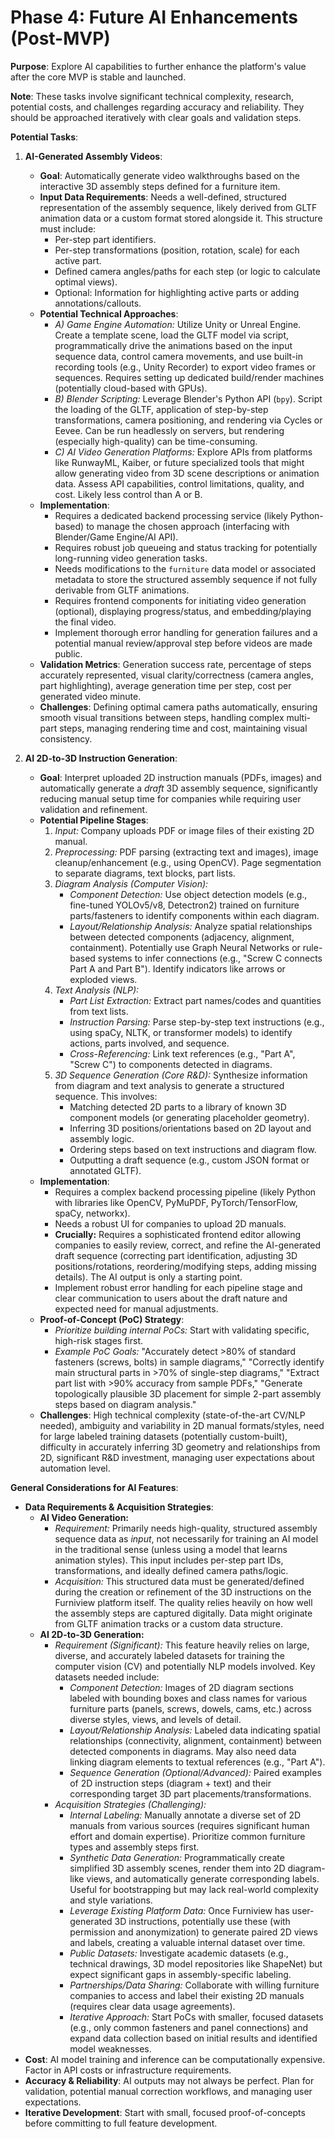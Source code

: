 # Phase 4: Future AI Enhancements (Post-MVP)

**Purpose**: Explore AI capabilities to further enhance the platform's value after the core MVP is stable and launched.

**Note**: These tasks involve significant technical complexity, research, potential costs, and challenges regarding accuracy and reliability. They should be approached iteratively with clear goals and validation steps.

**Potential Tasks**:

1.  **AI-Generated Assembly Videos**:
    *   **Goal**: Automatically generate video walkthroughs based on the interactive 3D assembly steps defined for a furniture item.
    *   **Input Data Requirements**: Needs a well-defined, structured representation of the assembly sequence, likely derived from GLTF animation data or a custom format stored alongside it. This structure must include:
        *   Per-step part identifiers.
        *   Per-step transformations (position, rotation, scale) for each active part.
        *   Defined camera angles/paths for each step (or logic to calculate optimal views).
        *   Optional: Information for highlighting active parts or adding annotations/callouts.
    *   **Potential Technical Approaches**:
        *   *A) Game Engine Automation:* Utilize Unity or Unreal Engine. Create a template scene, load the GLTF model via script, programmatically drive the animations based on the input sequence data, control camera movements, and use built-in recording tools (e.g., Unity Recorder) to export video frames or sequences. Requires setting up dedicated build/render machines (potentially cloud-based with GPUs).
        *   *B) Blender Scripting:* Leverage Blender's Python API (`bpy`). Script the loading of the GLTF, application of step-by-step transformations, camera positioning, and rendering via Cycles or Eevee. Can be run headlessly on servers, but rendering (especially high-quality) can be time-consuming.
        *   *C) AI Video Generation Platforms:* Explore APIs from platforms like RunwayML, Kaiber, or future specialized tools that might allow generating video from 3D scene descriptions or animation data. Assess API capabilities, control limitations, quality, and cost. Likely less control than A or B.
    *   **Implementation**:
        *   Requires a dedicated backend processing service (likely Python-based) to manage the chosen approach (interfacing with Blender/Game Engine/AI API).
        *   Requires robust job queueing and status tracking for potentially long-running video generation tasks.
        *   Needs modifications to the `furniture` data model or associated metadata to store the structured assembly sequence if not fully derivable from GLTF animations.
        *   Requires frontend components for initiating video generation (optional), displaying progress/status, and embedding/playing the final video.
        *   Implement thorough error handling for generation failures and a potential manual review/approval step before videos are made public.
    *   **Validation Metrics**: Generation success rate, percentage of steps accurately represented, visual clarity/correctness (camera angles, part highlighting), average generation time per step, cost per generated video minute.
    *   **Challenges**: Defining optimal camera paths automatically, ensuring smooth visual transitions between steps, handling complex multi-part steps, managing rendering time and cost, maintaining visual consistency.

2.  **AI 2D-to-3D Instruction Generation**:
    *   **Goal**: Interpret uploaded 2D instruction manuals (PDFs, images) and automatically generate a *draft* 3D assembly sequence, significantly reducing manual setup time for companies while requiring user validation and refinement.
    *   **Potential Pipeline Stages**:
        1.  *Input:* Company uploads PDF or image files of their existing 2D manual.
        2.  *Preprocessing:* PDF parsing (extracting text and images), image cleanup/enhancement (e.g., using OpenCV). Page segmentation to separate diagrams, text blocks, part lists.
        3.  *Diagram Analysis (Computer Vision):*
            *   *Component Detection:* Use object detection models (e.g., fine-tuned YOLOv5/v8, Detectron2) trained on furniture parts/fasteners to identify components within each diagram.
            *   *Layout/Relationship Analysis:* Analyze spatial relationships between detected components (adjacency, alignment, containment). Potentially use Graph Neural Networks or rule-based systems to infer connections (e.g., "Screw C connects Part A and Part B"). Identify indicators like arrows or exploded views.
        4.  *Text Analysis (NLP):*
            *   *Part List Extraction:* Extract part names/codes and quantities from text lists.
            *   *Instruction Parsing:* Parse step-by-step text instructions (e.g., using spaCy, NLTK, or transformer models) to identify actions, parts involved, and sequence.
            *   *Cross-Referencing:* Link text references (e.g., "Part A", "Screw C") to components detected in diagrams.
        5.  *3D Sequence Generation (Core R&D):* Synthesize information from diagram and text analysis to generate a structured sequence. This involves:
            *   Matching detected 2D parts to a library of known 3D component models (or generating placeholder geometry).
            *   Inferring 3D positions/orientations based on 2D layout and assembly logic.
            *   Ordering steps based on text instructions and diagram flow.
            *   Outputting a draft sequence (e.g., custom JSON format or annotated GLTF).
    *   **Implementation**:
        *   Requires a complex backend processing pipeline (likely Python with libraries like OpenCV, PyMuPDF, PyTorch/TensorFlow, spaCy, networkx).
        *   Needs a robust UI for companies to upload 2D manuals.
        *   **Crucially:** Requires a sophisticated frontend editor allowing companies to easily review, correct, and refine the AI-generated draft sequence (correcting part identification, adjusting 3D positions/rotations, reordering/modifying steps, adding missing details). The AI output is only a starting point.
        *   Implement robust error handling for each pipeline stage and clear communication to users about the draft nature and expected need for manual adjustments.
    *   **Proof-of-Concept (PoC) Strategy**:
        *   *Prioritize building internal PoCs:* Start with validating specific, high-risk stages first.
        *   *Example PoC Goals:* "Accurately detect >80% of standard fasteners (screws, bolts) in sample diagrams," "Correctly identify main structural parts in >70% of single-step diagrams," "Extract part list with >90% accuracy from sample PDFs," "Generate topologically plausible 3D placement for simple 2-part assembly steps based on diagram analysis."
    *   **Challenges**: High technical complexity (state-of-the-art CV/NLP needed), ambiguity and variability in 2D manual formats/styles, need for large labeled training datasets (potentially custom-built), difficulty in accurately inferring 3D geometry and relationships from 2D, significant R&D investment, managing user expectations about automation level.

**General Considerations for AI Features**:
*   **Data Requirements & Acquisition Strategies**:
    *   **AI Video Generation:**
        *   *Requirement:* Primarily needs high-quality, structured assembly sequence data as *input*, not necessarily for training an AI model in the traditional sense (unless using a model that learns animation styles). This input includes per-step part IDs, transformations, and ideally defined camera paths/logic.
        *   *Acquisition:* This structured data must be generated/defined during the creation or refinement of the 3D instructions on the Furniview platform itself. The quality relies heavily on how well the assembly steps are captured digitally. Data might originate from GLTF animation tracks or a custom data structure.
    *   **AI 2D-to-3D Generation:**
        *   *Requirement (Significant):* This feature heavily relies on large, diverse, and accurately labeled datasets for training the computer vision (CV) and potentially NLP models involved. Key datasets needed include:
            *   *Component Detection:* Images of 2D diagram sections labeled with bounding boxes and class names for various furniture parts (panels, screws, dowels, cams, etc.) across diverse styles, views, and levels of detail.
            *   *Layout/Relationship Analysis:* Labeled data indicating spatial relationships (connectivity, alignment, containment) between detected components in diagrams. May also need data linking diagram elements to textual references (e.g., "Part A").
            *   *Sequence Generation (Optional/Advanced):* Paired examples of 2D instruction steps (diagram + text) and their corresponding target 3D part placements/transformations.
        *   *Acquisition Strategies (Challenging):*
            *   *Internal Labeling:* Manually annotate a diverse set of 2D manuals from various sources (requires significant human effort and domain expertise). Prioritize common furniture types and assembly steps first.
            *   *Synthetic Data Generation:* Programmatically create simplified 3D assembly scenes, render them into 2D diagram-like views, and automatically generate corresponding labels. Useful for bootstrapping but may lack real-world complexity and style variations.
            *   *Leverage Existing Platform Data:* Once Furniview has user-generated 3D instructions, potentially use these (with permission and anonymization) to generate paired 2D views and labels, creating a valuable internal dataset over time.
            *   *Public Datasets:* Investigate academic datasets (e.g., technical drawings, 3D model repositories like ShapeNet) but expect significant gaps in assembly-specific labeling.
            *   *Partnerships/Data Sharing:* Collaborate with willing furniture companies to access and label their existing 2D manuals (requires clear data usage agreements).
            *   *Iterative Approach:* Start PoCs with smaller, focused datasets (e.g., only common fasteners and panel connections) and expand data collection based on initial results and identified model weaknesses.
*   **Cost**: AI model training and inference can be computationally expensive. Factor in API costs or infrastructure requirements.
*   **Accuracy & Reliability**: AI outputs may not always be perfect. Plan for validation, potential manual correction workflows, and managing user expectations.
*   **Iterative Development**: Start with small, focused proof-of-concepts before committing to full feature development.
